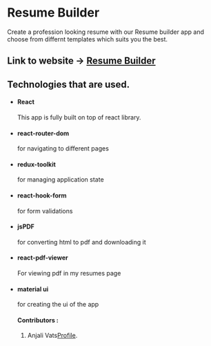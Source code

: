 # Resume Builder
Create a profession looking resume with our Resume builder app and choose from differnt templates which suits you the best.

## Link to website -> [Resume Builder](https://resumebyabhishek.netlify.app/)

## Technologies that are used.

- #### React  
    This app is fully built on top of react library.
- #### react-router-dom
    for navigating to different pages
- #### redux-toolkit
    for managing application state
- #### react-hook-form
    for form validations
- #### jsPDF  
    for converting html to pdf and downloading it
- #### react-pdf-viewer
    For viewing pdf in my resumes page
- #### material ui 
    for creating the ui of the app
    
    
    #### Contributors :    
  1. Anjali Vats[Profile](https://github.com/Anjal1723B).
